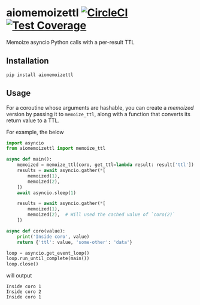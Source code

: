 # aiomemoizettl [![CircleCI](https://circleci.com/gh/michalc/aiomemoizettl.svg?style=svg)](https://circleci.com/gh/michalc/aiomemoizettl) [![Test Coverage](https://api.codeclimate.com/v1/badges/8dcbbf352c803cb8147d/test_coverage)](https://codeclimate.com/github/michalc/aiomemoizettl/test_coverage)

Memoize asyncio Python calls with a per-result TTL


## Installation

```base
pip install aiomemoizettl
```


## Usage

For a coroutine whose arguments are hashable, you can create a _memoized_ version by passing it to `memoize_ttl`, along with a function that converts its return value to a TTL.

For example, the below

```python
import asyncio
from aiomemoizettl import memoize_ttl

async def main():
    memoized = memoize_ttl(coro, get_ttl=lambda result: result['ttl'])
    results = await asyncio.gather(*[
        memoized(1),
        memoized(2),
    ])
    await asyncio.sleep(1)

    results = await asyncio.gather(*[
        memoized(1),
        memoized(2),  # Will used the cached value of `coro(2)`
    ])

async def coro(value):
    print('Inside coro', value)
    return {'ttl': value, 'some-other': 'data'}

loop = asyncio.get_event_loop()
loop.run_until_complete(main())
loop.close()
```

will output

```
Inside coro 1
Inside coro 2
Inside coro 1
```
